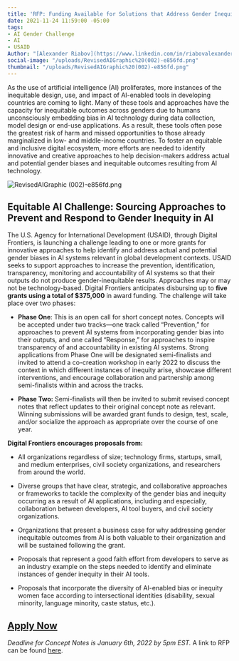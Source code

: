 ```yaml
---
title: 'RFP: Funding Available for Solutions that Address Gender Inequity in AI Technology'
date: 2021-11-24 11:59:00 -05:00
tags:
- AI Gender Challenge
- AI
- USAID
Author: "[Alexander Riabov](https://www.linkedin.com/in/riabovalexander/)"
social-image: "/uploads/RevisedAIGraphic%20(002)-e856fd.png"
thumbnail: "/uploads/RevisedAIGraphic%20(002)-e856fd.png"
---
```


As the use of artificial intelligence (AI) proliferates, more instances of the inequitable design, use, and impact of AI-enabled tools in developing countries are coming to light. Many of these tools and approaches have the capacity for inequitable outcomes across genders due to humans unconsciously embedding bias in AI technology during data collection, model design or end-use applications. As a result, these tools often pose the greatest risk of harm and missed opportunities to those already marginalized in low- and middle-income countries. To foster an equitable and inclusive digital ecosystem, more efforts are needed to identify innovative and creative approaches to help decision-makers address actual and potential gender biases and inequitable outcomes resulting from AI technology.

<!--more-->

![RevisedAIGraphic (002)-e856fd.png](/uploads/RevisedAIGraphic%20(002)-e856fd.png)

## Equitable AI Challenge: Sourcing Approaches to Prevent and Respond to Gender Inequity in AI

The U.S. Agency for International Development (USAID), through Digital Frontiers, is launching a challenge leading to one or more grants for innovative approaches to help identify and address actual and potential gender biases in AI systems relevant in global development contexts. USAID seeks to support approaches to increase the prevention, identification, transparency, monitoring and accountability of AI systems so that their outputs do not produce gender-inequitable results. Approaches may or may not be technology-based. Digital Frontiers anticipates disbursing up to **five grants using a total of $375,000** in award funding. The challenge will take place over two phases:

* **Phase One**: This is an open call for short concept notes. Concepts will be accepted under two tracks—one track called “Prevention,” for approaches to prevent AI systems from incorporating gender bias into their outputs, and one called “Response,” for approaches to inspire transparency of and accountability in existing AI systems. Strong applications from Phase One will be designated semi-finalists and invited to attend a co-creation workshop in early 2022 to discuss the context in which different instances of inequity arise, showcase different interventions, and encourage collaboration and partnership among semi-finalists within and across the tracks.

* **Phase Two:** Semi-finalists will then be invited to submit revised concept notes that reflect updates to their original concept note as relevant. Winning submissions will be awarded grant funds to design, test, scale, and/or socialize the approach as appropriate over the course of one year.

**Digital Frontiers encourages proposals from:**

* All organizations regardless of size; technology firms, startups, small, and medium enterprises, civil society organizations, and researchers from around the world.

* Diverse groups that have clear, strategic, and collaborative approaches or frameworks to tackle the complexity of the gender bias and inequity occurring as a result of AI applications, including and especially, collaboration between developers, AI tool buyers, and civil society organizations.

* Organizations that present a business case for why addressing gender inequitable outcomes from AI is both valuable to their organization and will be sustained following the grant.

* Proposals that represent a good faith effort from developers to serve as an industry example on the steps needed to identify and eliminate instances of gender inequity in their AI tools.

* Proposals that incorporate the diversity of AI-enabled bias or inequity women face according to intersectional identities (disability, sexual minority, language minority, caste status, etc.).

## [Apply Now](https://drive.google.com/file/d/14LbfykWkGhqX3jklP6FZ_vYXANWjgrCT/view)

*Deadline for Concept Notes is January 6th, 2022 by 5pm EST.* A link to RFP can be found [here](https://drive.google.com/file/d/14LbfykWkGhqX3jklP6FZ_vYXANWjgrCT/view).